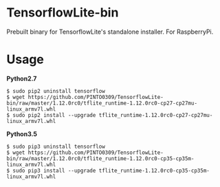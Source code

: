 # TensorflowLite-bin
Prebuilt binary for TensorflowLite's standalone installer. For RaspberryPi.

# Usage
**Python2.7**  
```
$ sudo pip2 uninstall tensorflow
$ wget https://github.com/PINTO0309/TensorflowLite-bin/raw/master/1.12.0rc0/tflite_runtime-1.12.0rc0-cp27-cp27mu-linux_armv7l.whl
$ sudo pip2 install --upgrade tflite_runtime-1.12.0rc0-cp27-cp27mu-linux_armv7l.whl
```
**Python3.5**  
```
$ sudo pip3 uninstall tensorflow
$ wget https://github.com/PINTO0309/TensorflowLite-bin/raw/master/1.12.0rc0/tflite_runtime-1.12.0rc0-cp35-cp35m-linux_armv7l.whl
$ sudo pip3 install --upgrade tflite_runtime-1.12.0rc0-cp35-cp35m-linux_armv7l.whl
```
